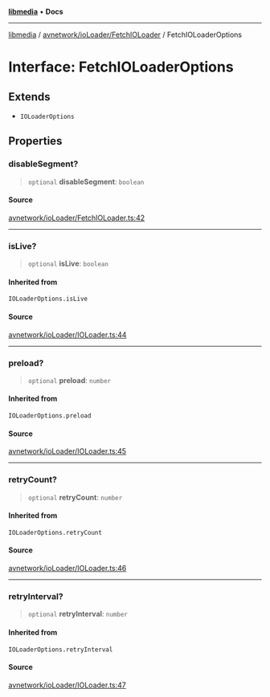 [**libmedia**](../../../../README.md) • **Docs**

***

[libmedia](../../../../README.md) / [avnetwork/ioLoader/FetchIOLoader](../README.md) / FetchIOLoaderOptions

# Interface: FetchIOLoaderOptions

## Extends

- `IOLoaderOptions`

## Properties

### disableSegment?

> `optional` **disableSegment**: `boolean`

#### Source

[avnetwork/ioLoader/FetchIOLoader.ts:42](https://github.com/zhaohappy/libmedia/blob/a88305ff5d10e91621f2d71d24c72fc85681b8f7/src/avnetwork/ioLoader/FetchIOLoader.ts#L42)

***

### isLive?

> `optional` **isLive**: `boolean`

#### Inherited from

`IOLoaderOptions.isLive`

#### Source

[avnetwork/ioLoader/IOLoader.ts:44](https://github.com/zhaohappy/libmedia/blob/a88305ff5d10e91621f2d71d24c72fc85681b8f7/src/avnetwork/ioLoader/IOLoader.ts#L44)

***

### preload?

> `optional` **preload**: `number`

#### Inherited from

`IOLoaderOptions.preload`

#### Source

[avnetwork/ioLoader/IOLoader.ts:45](https://github.com/zhaohappy/libmedia/blob/a88305ff5d10e91621f2d71d24c72fc85681b8f7/src/avnetwork/ioLoader/IOLoader.ts#L45)

***

### retryCount?

> `optional` **retryCount**: `number`

#### Inherited from

`IOLoaderOptions.retryCount`

#### Source

[avnetwork/ioLoader/IOLoader.ts:46](https://github.com/zhaohappy/libmedia/blob/a88305ff5d10e91621f2d71d24c72fc85681b8f7/src/avnetwork/ioLoader/IOLoader.ts#L46)

***

### retryInterval?

> `optional` **retryInterval**: `number`

#### Inherited from

`IOLoaderOptions.retryInterval`

#### Source

[avnetwork/ioLoader/IOLoader.ts:47](https://github.com/zhaohappy/libmedia/blob/a88305ff5d10e91621f2d71d24c72fc85681b8f7/src/avnetwork/ioLoader/IOLoader.ts#L47)

